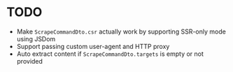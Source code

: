 # TODO

- Make `ScrapeCommandDto.csr` actually work by supporting SSR-only mode using JSDom
- Support passing custom user-agent and HTTP proxy
- Auto extract content if `ScrapeCommandDto.targets` is empty or not provided
